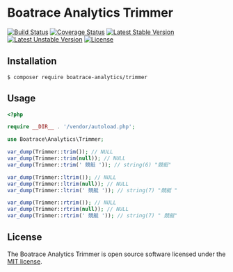 # Boatrace Analytics Trimmer

[![Build Status](https://github.com/boatrace-analytics/trimmer/workflows/tests/badge.svg)](https://github.com/boatrace-analytics/trimmer/actions?query=workflow%3Atests)
[![Coverage Status](https://coveralls.io/repos/github/boatrace-analytics/trimmer/badge.svg?branch=master)](https://coveralls.io/github/boatrace-analytics/trimmer?branch=master)
[![Latest Stable Version](https://poser.pugx.org/boatrace-analytics/trimmer/v/stable)](https://packagist.org/packages/boatrace-analytics/trimmer)
[![Latest Unstable Version](https://poser.pugx.org/boatrace-analytics/trimmer/v/unstable)](https://packagist.org/packages/boatrace-analytics/trimmer)
[![License](https://poser.pugx.org/boatrace-analytics/trimmer/license)](https://packagist.org/packages/boatrace-analytics/trimmer)

## Installation
```
$ composer require boatrace-analytics/trimmer
```

## Usage
```php
<?php

require __DIR__ . '/vendor/autoload.php';

use Boatrace\Analytics\Trimmer;

var_dump(Trimmer::trim()); // NULL
var_dump(Trimmer::trim(null)); // NULL
var_dump(Trimmer::trim(' 競艇 ')); // string(6) "競艇"

var_dump(Trimmer::ltrim()); // NULL
var_dump(Trimmer::ltrim(null)); // NULL
var_dump(Trimmer::ltrim(' 競艇 ')); // string(7) "競艇 "

var_dump(Trimmer::rtrim()); // NULL
var_dump(Trimmer::rtrim(null)); // NULL
var_dump(Trimmer::rtrim(' 競艇 ')); // string(7) " 競艇"
```

## License
The Boatrace Analytics Trimmer is open source software licensed under the [MIT license](LICENSE).
